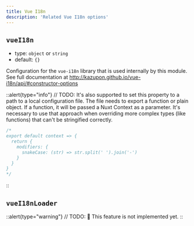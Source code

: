 ```yaml
---
title: Vue I18n
description: 'Related Vue I18n options'
---
```


## `vueI18n`

- type: `object` or `string`
- default: `{}`

Configuration for the `vue-i18n` library that is used internally by this module. See full documentation at http://kazupon.github.io/vue-i18n/api/#constructor-options

::alert{type="info"}
// TODO:
It's also supported to set this property to a path to a local configuration file. The file needs to export a function or plain object. If a function, it will be passed a Nuxt Context as a parameter. It's necessary to use that approach when overriding more complex types (like functions) that can't be stringified correctly.

```js {}[~/plugins/vue-i18n.js]
/*
export default context => {
  return {
    modifiers: {
      snakeCase: (str) => str.split(' ').join('-')
    }
  }
}
*/
```

::

## `vueI18nLoader`

::alert{type="warning"}
// TODO:
🚧 This feature is not implemented yet.
::
